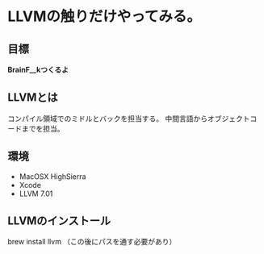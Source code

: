 # LLVMの触りだけやってみる。

## 目標
**BrainF__kつくるよ**

## LLVMとは
コンパイル領域でのミドルとバックを担当する。
中間言語からオブジェクトコードまでを担当。

## 環境
- MacOSX HighSierra 
- Xcode
- LLVM 7.01


## LLVMのインストール
brew install llvm
（この後にパスを通す必要があり）


